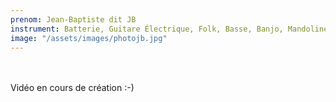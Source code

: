```yaml
---
prenom: Jean-Baptiste dit JB
instrument: Batterie, Guitare Électrique, Folk, Basse, Banjo, Mandoline, Ukulélé 
image: "/assets/images/photojb.jpg"
---
```

 \
 \
Vidéo en cours de création :-)

